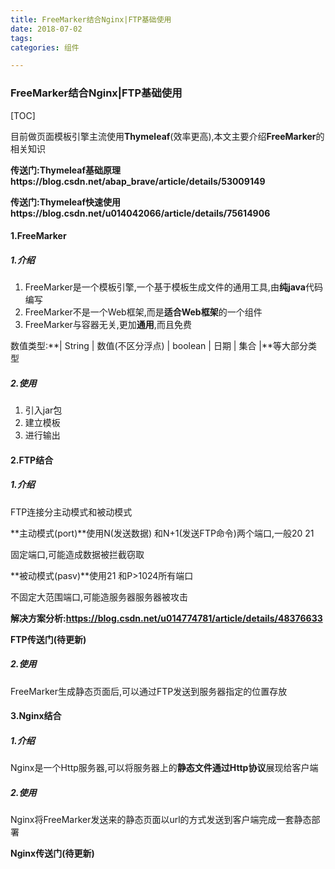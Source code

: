 ```yaml
---
title: FreeMarker结合Nginx|FTP基础使用
date: 2018-07-02
tags: 
categories: 组件

---
```




### FreeMarker结合Nginx|FTP基础使用 ###

[TOC]

目前做页面模板引擎主流使用**Thymeleaf**(效率更高),本文主要介绍**FreeMarker**的相关知识

**传送门:Thymeleaf基础原理https://blog.csdn.net/abap_brave/article/details/53009149**

**传送门:Thymeleaf快速使用https://blog.csdn.net/u014042066/article/details/75614906**

#### 1.FreeMarker ####
##### 1.介绍 #####

1. FreeMarker是一个模板引擎,一个基于模板生成文件的通用工具,由**纯java**代码编写
2. FreeMarker不是一个Web框架,而是**适合Web框架**的一个组件
3. FreeMarker与容器无关,更加**通用**,而且免费

数值类型:**| String | 数值(不区分浮点) | boolean | 日期 | 集合 |**等大部分类型



##### 2.使用 #####

1. 引入jar包
2. 建立模板
3. 进行输出

#### 2.FTP结合 ####

##### 1.介绍 #####

FTP连接分主动模式和被动模式

**主动模式(port)**使用N(发送数据) 和N+1(发送FTP命令)两个端口,一般20 21

固定端口,可能造成数据被拦截窃取

**被动模式(pasv)**使用21 和P>1024所有端口

不固定大范围端口,可能造服务器服务器被攻击

**解决方案分析:https://blog.csdn.net/u014774781/article/details/48376633**

**FTP传送门(待更新)**

##### 2.使用 #####

FreeMarker生成静态页面后,可以通过FTP发送到服务器指定的位置存放

#### 3.Nginx结合 ####

##### 1.介绍 #####

Nginx是一个Http服务器,可以将服务器上的**静态文件通过Http协议**展现给客户端

##### 2.使用 #####

Nginx将FreeMarker发送来的静态页面以url的方式发送到客户端完成一套静态部署

**Nginx传送门(待更新)**

